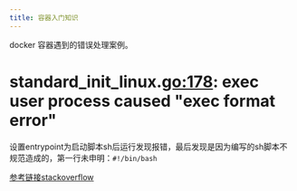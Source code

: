 ```yaml
---
title: 容器入门知识
---
```


docker 容器遇到的错误处理案例。

# standard_init_linux.<go:178>: exec user process caused "exec format error"

设置entrypoint为启动脚本sh后运行发现报错，最后发现是因为编写的sh脚本不规范造成的，第一行未申明：`#!/bin/bash`

[参考链接stackoverflow](https://stackoverflow.com/questions/42494853/standard-init-linux-go178-exec-user-process-caused-exec-format-error)
